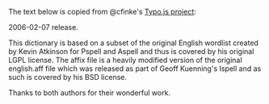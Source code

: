 The text below is copied from @cfinke's [Typo.js project](https://github.com/cfinke/Typo.js/tree/master/typo/dictionaries/en_US):

2006-02-07 release.

This dictionary is based on a subset of the original English wordlist created by Kevin Atkinson for Pspell and Aspell and thus is covered by his original LGPL license. The affix file is a heavily modified version of the original english.aff file which was released as part of Geoff Kuenning's Ispell and as such is covered by his BSD license.

Thanks to both authors for their wonderful work.
